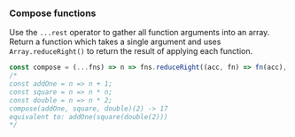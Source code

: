 ### Compose functions

Use the `...rest` operator to gather all function arguments into an array. Return a function which takes
a single argument and uses `Array.reduceRight()` to return the result of applying each function.

```js
const compose = (...fns) => n => fns.reduceRight((acc, fn) => fn(acc), n);
/*
const addOne = n => n + 1;
const square = n => n * n;
const double = n => n * 2;
compose(addOne, square, double)(2) -> 17
equivalent to: addOne(square(double(2)))
*/
```
